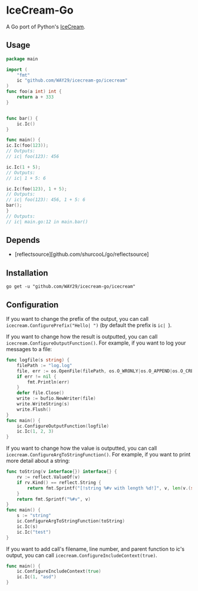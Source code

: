 # IceCream-Go

A Go port of Python's [IceCream](https://github.com/gruns/icecream).

## Usage

```go
package main

import (
	"fmt"
	ic "github.com/WAY29/icecream-go/icecream"
)
func foo(a int) int {
	return a + 333
}


func bar() {
	ic.Ic()
}

func main() {
ic.Ic(foo(123));
// Outputs:
// ic| foo(123): 456

ic.Ic(1 + 5);
// Outputs:
// ic| 1 + 5: 6

ic.Ic(foo(123), 1 + 5);
// Outputs:
// ic| foo(123): 456, 1 + 5: 6
bar();
}
// Outputs:
// ic| main.go:12 in main.bar()
```

## Depends
- [reflectsource][github.com/shurcooL/go/reflectsource]


## Installation

```
go get -u "github.com/WAY29/icecream-go/icecream"
```

## Configuration

If you want to change the prefix of the output, you can call `icecream.ConfigurePrefix("Hello| ")` (by default the prefix is `ic| `).

If you want to change how the result is outputted, you can call `icecream.ConfigureOutputFunction()`.
For example, if you want to log your messages to a file:
```go
func logfile(s string) {
	filePath := "log.log"
	file, err := os.OpenFile(filePath, os.O_WRONLY|os.O_APPEND|os.O_CREATE, 0666)
	if err != nil {
		fmt.Println(err)
	}
	defer file.Close()
	write := bufio.NewWriter(file)
	write.WriteString(s)
	write.Flush()
}
func main() {
	ic.ConfigureOutputFunction(logfile)
	ic.Ic(1, 2, 3)
}
```

If you want to change how the value is outputted, you can call `icecream.ConfigureArgToStringFunction()`.
For example, if you want to print more detail about a string:
```go
func toString(v interface{}) interface{} {
	rv := reflect.ValueOf(v)
	if rv.Kind() == reflect.String {
		return fmt.Sprintf("[!string %#v with length %d!]", v, len(v.(string)))
	}
	return fmt.Sprintf("%#v", v)
}
func main() {
    s := "string"
	ic.ConfigureArgToStringFunction(toString)
    ic.Ic(s)
    ic.Ic("test")
}
```

If you want to add call's filename, line number, and parent function to ic's output, you can call `icecream.ConfigureIncludeContext(true)`.
```go
func main() {
    ic.ConfigureIncludeContext(true)
    ic.Ic(1, "asd")
}
```